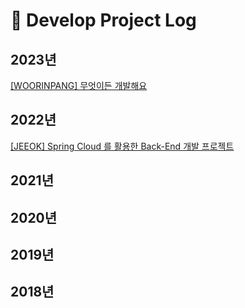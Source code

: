 # :office: Develop Project Log

## 2023년
[[WOORINPANG] 무엇이든 개발해요](https://github.com/woorinpang)

## 2022년
[[JEEOK] Spring Cloud 를 활용한 Back-End 개발 프로젝트](https://github.com/heechul90/project-jeeok)

## 2021년

## 2020년

## 2019년

## 2018년